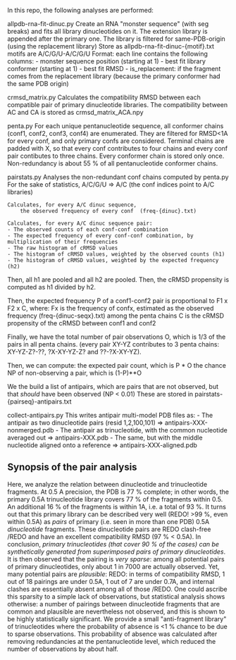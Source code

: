In this repo, the following analyses are performed:

allpdb-rna-fit-dinuc.py
    Create an RNA "monster sequence" (with seg breaks) and fits all library dinucleotides on it.
        The extension library is appended after the primary one.
        The library is filtered for same-PDB-origin (using the replacement library)
    Store as allpdb-rna-fit-dinuc-{motif}.txt
        motifs are A/C/G/U-A/C/G/U
    Format: each line contains the following columns:
        - monster sequence position (starting at 1)
        - best fit library conformer (starting at 1)
        - best fit RMSD
        - is_replacement: if the fragment comes from the replacement library (because the primary conformer had the same PDB origin)

crmsd_matrix.py
    Calculates the compatibility RMSD between each compatible pair of primary dinucleotide libraries.
    The compatibility between AC and CA is stored as crmsd_matrix_ACA.npy

penta.py
   For each unique pentanucleotide sequence, all conformer chains (conf1, conf2, conf3, conf4) are enumerated.
   They are filtered for RMSD<1A for every conf, and only primary confs are considered.
   Terminal chains are padded with X, so that every conf contributes to four chains and every conf pair contibutes to three chains.
   Every conformer chain is stored only once. Non-redundancy is about 55 % of all pentanucleotide conformer chains.

pairstats.py
    Analyses the non-redundant conf chains computed by penta.py
    For the sake of statistics, A/C/G/U => A/C (the conf indices point to A/C libraries)

    Calculates, for every A/C dinuc sequence,
        the observed frequency of every conf  (freq-{dinuc}.txt)

    Calculates, for every A/C dinuc sequence pair:
    - The observed counts of each conf-conf combination
    - The expected frequency of every conf-conf combination, by multiplication of their frequencies
    - The raw histogram of cRMSD values
    - The histogram of cRMSD values, weighted by the observed counts (h1)
    - The histogram of cRMSD values, weighted by the expected frequency (h2)
  Then, all h1 are pooled and all h2 are pooled. Then, the cRMSD propensity is computed as h1 divided by h2.
  
  Then, the expected frequency P of a conf1-conf2 pair is proportional to F1 x F2 x C, where:
    Fx is the frequency of confx, estimated as the observed frequency (freq-{dinuc-seqx}.txt) among the penta chains
    C is the cRMSD propensity of the cRMSD between conf1 and conf2

  Finally, we have the total number of pair observations O, which is 1/3 of the pairs in all penta chains. (every pair XY-YZ contributes to 3 penta chains: XY-YZ-Z?-??, ?X-XY-YZ-Z? and ??-?X-XY-YZ).

  Then, we can compute:
     the expected pair count, which is P * O
     the chance NP of non-observing a pair, which is (1-P)**O

  We the build a list of antipairs, which are pairs that are not observed, but that *should* have been observed (NP < 0.01)
  These are stored in pairstats-{pairseq}-antipairs.txt

collect-antipairs.py
    This writes antipair multi-model PDB files as:
    - The antipair as two dinucleotide pairs (resid 1,2,100,101) => antipairs-XXX-nonmerged.pdb
    - The antipair as trinucleotide, with the common nucleotide averaged out => antipairs-XXX.pdb
    - The same, but with the middle nucleotide aligned onto a reference => antipairs-XXX-aligned.pdb

## Synopsis of the pair analysis

Here, we analyze the relation between dinucleotide and trinucleotide fragments. At 0.5 A precision, the PDB is 77 % complete; in other words, the primary 0.5A trinucleotide library covers 77 % of the fragments within 0.5. An additional 16 % of the fragments is within 1A, i.e. a total of 93 %. It turns out that this primary library can be described very well (REDO! >99 %, even within 0.5A) as *pairs* of primary (i.e. seen in more than one PDB) 0.5A *dinucleotide* fragments. These dinucleotide pairs are REDO clash-free /REDO and have an excellent compatibility RMSD  (97 % < 0.5A). In conclusion, *primary trinucleotides (that cover 90 % of the cases) can be synthetically generated from superimposed pairs of primary dinucleotides*. It is then observed that the pairing is *very sparse*: among all potential pairs of primary dinucleotides, only about 1 in 7000 are actually observed. Yet, many potential pairs are *plausible*: REDO: in terms of compatibility RMSD, 1 out of 18 pairings are under 0.5A, 1 out of 7 are under 0.7A, and internal clashes are essentially absent among all of those /REDO. One could ascribe this sparsity to a simple lack of observations, but statistical analysis shows otherwise: a number of pairings between dinucleotide fragments that are common and plausible are nevertheless not observed, and this is shown to be highly statistically significant. We provide a small "anti-fragment library" of trinucleotides where the probability of absence is <1 % chance to be due to sparse observations. This probability of absence was calculated after removing redundancies at the pentanucleotide level, which reduced the number of observations by about half.  
